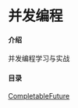# 并发编程

#### 介绍
并发编程学习与实战

#### 目录
[CompletableFuture](https://gitee.com/steakliu/concurrent-programming/blob/master/documents/CompletableFuture)